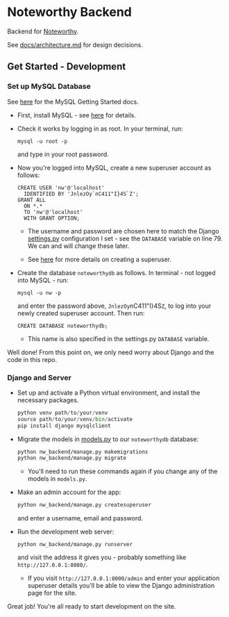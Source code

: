# Noteworthy Backend

Backend for [Noteworthy](https://www.github.com/dan-smith-tech/noteworthy).

See [docs/architecture.md](docs/architecture.md) for design decisions.

## Get Started - Development

### Set up MySQL Database

See [here](https://dev.mysql.com/doc/mysql-getting-started/en/) for the MySQL Getting Started docs.

* First, install MySQL - see [here](https://dev.mysql.com/doc/mysql-getting-started/en/#mysql-getting-started-installing) for details.

* Check it works by logging in as root. In your terminal, run:
  ```
  mysql -u root -p
  ```
  and type in your root password.

* Now you're logged into MySQL, create a new superuser account as follows:
     ```
     CREATE USER 'nw'@'localhost'
       IDENTIFIED BY 'JnlezOy`nC411"I}4S`Z';
     GRANT ALL
       ON *.*
       TO 'nw'@'localhost'
       WITH GRANT OPTION;
     ```
    
  * The username and password are chosen here to match the Django [settings.py](https://github.com/jhels/noteworthy-backend/blob/main/nw_backend/nw_backend/settings.py) configuration I set - see the `DATABASE` variable on line 79. We can and will change these later.

  * See [here](https://dev.mysql.com/doc/refman/8.0/en/creating-accounts.html#creating-accounts-granting-privileges) for more details on creating a superuser.

* Create the database `noteworthydb` as follows. In terminal - not logged into MySQL - run:
  ```
  mysql -u nw -p
  ```
  and enter the password above, `JnlezOy`nC411"I}4S`Z`, to log into your newly created superuser account. Then run:
  ```
  CREATE DATABASE noteworthydb;
  ```
  * This name is also specified in the settings.py `DATABASE` variable.
 
Well done! From this point on, we only need worry about Django and the code in this repo.
 
### Django and Server

* Set up and activate a Python virtual environment, and install the necessary packages.

    ```python
    python venv path/to/your/venv
    source path/to/your/venv/bin/activate
    pip install django mysqlclient 
    ```

* Migrate the models in [models.py](https://github.com/jhels/noteworthy-backend/blob/main/nw_backend/user_accounts/models.py) to our `noteworthydb` database:

    ```bash
    python nw_backend/manage.py makemigrations
    python nw_backend/manage.py migrate
    ```
  * You'll need to run these commands again if you change any of the models in `models.py`.
 
* Make an admin account for the app:
  ```bash
  python nw_backend/manage.py createsuperuser
  ```
  and enter a username, email and password.

* Run the development web server:
    ```
    python nw_backend/manage.py runserver
    ```
    and visit the address it gives you - probably something like `http://127.0.0.1:8000/`.
  * If you visit `http://127.0.0.1:8000/admin` and enter your application superuser details you'll be able to view the Django administration page for the site.
 
Great job! You're all ready to start development on the site.
    
